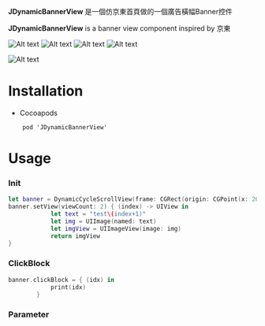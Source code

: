 **JDynamicBannerView** 是一個仿京東首頁做的一個廣告橫幅Banner控件

**JDynamicBannerView** is a banner view component inspired by 京東


![Alt text](https://img.shields.io/badge/SwiftVersion-4.0+-red.svg?link=http://left&link=http://right)
![Alt text](https://img.shields.io/badge/IOSVersion-8.0+-green.svg)
![Alt text](https://img.shields.io/badge/BuildVersion-1.0.0-green.svg)
![Alt text](https://img.shields.io/badge/Author-JamesDouble-blue.svg?link=http://https://jamesdouble.github.io/index.html&link=http://https://jamesdouble.github.io/index.html)


![Alt text](https://raw.githubusercontent.com/jamesdouble/JDSwiftHeatMap/master/Readme_img/jdheatmapDemo.png?token=AJBUU1UA_L_wx5f_E3iRsaUGAh_xg3pCks5Zb1yIwA%3D%3D)

# Installation
* Cocoapods

```
	pod 'JDynamicBannerView'
```


# Usage

### Init

```swift
let banner = DynamicCycleScrollView(frame: CGRect(origin: CGPoint(x: 20, y: 100), size: CGSize(width: 340, height: 100)))
banner.setView(viewCount: 2) { (index) -> UIView in
            let text = "test\(index+1)"
            let img = UIImage(named: text)
            let imgView = UIImageView(image: img)
            return imgView
}      

```

### ClickBlock

```swift
banner.clickBlock = { (idx) in
            print(idx)
        }   

```

### Parameter



